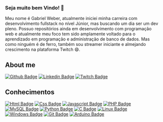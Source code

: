 ### Seja muito bem Vindo! 👋

Meu nome é Gabriel Weber, atualmente iniciei minha carreira com desenvolvimento fullstack no nível Júnior, mas buscando um dia ser um dev pleno. Possuo repositórios ainda em desenvolvimento com programação web e atualmente meu foco tem sido amplamente voltado para o aprendizado em programação e administração de banco de dados. Mas como ninguém é de ferro, também sou streamer iniciante e almejando crescimento na plataforma Twitch 😄.

## About me

[![Github Badge](https://img.shields.io/badge/GitHub-100000?style=for-the-badge&logo=github&logoColor=white&link=https://github.com/GWeber1)](https://github.com/GWeber1) [![Linkedin Badge](https://img.shields.io/badge/LinkedIn-0077B5?style=for-the-badge&logo=linkedin&logoColor=white&link=https://www.linkedin.com/in/gabriel-weber-052232201/)](https://www.linkedin.com/in/gabriel-weber-052232201/) [![Twitch Badge](https://img.shields.io/badge/Twitch-9146FF?style=for-the-badge&logo=twitch&logoColor=white&link=https://twitch.tv/reifreljord)](https://twitch.tv/reifreljord)

## Conhecimentos
[![Html Badge](https://img.shields.io/badge/HTML5-E34F26?style=for-the-badge&logo=html5&logoColor=white&link=https://developer.mozilla.org/pt-BR/docs/Web/HTML)](https://developer.mozilla.org/pt-BR/docs/Web/HTML) [![Css Badge](https://img.shields.io/badge/CSS3-1572B6?style=for-the-badge&logo=css3&logoColor=white&link=https://developer.mozilla.org/pt-BR/docs/Web/CSS)](https://developer.mozilla.org/pt-BR/docs/Web/CSS) [![Javascript Badge](https://img.shields.io/badge/JavaScript-F7DF1E?style=for-the-badge&logo=javascript&logoColor=black&link=https://developer.mozilla.org/pt-BR/docs/Web/JavaScript)](https://developer.mozilla.org/pt-BR/docs/Web/JavaScript) [![PHP Badge](https://img.shields.io/badge/PHP-777BB4?style=for-the-badge&logo=php&logoColor=white&link=https://developer.mozilla.org/pt-BR/docs/Glossary/PHP)](https://developer.mozilla.org/pt-BR/docs/Glossary/PHP) [![MySQL Badge](https://img.shields.io/badge/MySQL-00000F?style=for-the-badge&logo=mysql&logoColor=white&link=https://www.mysql.com/)](https://www.mysql.com/) [![Python Badge](https://img.shields.io/badge/Python-FFD43B?style=for-the-badge&logo=python&logoColor=darkgreen&link=https://developer.mozilla.org/pt-BR/docs/Glossary/Python)](https://developer.mozilla.org/pt-BR/docs/Glossary/Python) [![C Badge](https://img.shields.io/badge/C-00599C?style=for-the-badge&logo=c&logoColor=white&link=https://blog.betrybe.com/linguagem-de-programacao/linguagem-c/)](https://blog.betrybe.com/linguagem-de-programacao/linguagem-c/) [![Linux Badge](https://img.shields.io/badge/Linux-FCC624?style=for-the-badge&logo=linux&logoColor=black&link=https://www.gnu.org/gnu/gnu-history.pt-br.html)](https://www.gnu.org/gnu/gnu-history.pt-br.html) [![Windows Badge](https://img.shields.io/badge/Windows-0078D6?style=for-the-badge&logo=windows&logoColor=white&link=https://www.microsoft.com/pt-br/windows/)](https://www.microsoft.com/pt-br/windows/) [![Git Badge](https://img.shields.io/badge/Git-F05032?style=for-the-badge&logo=git&logoColor=white&link=https://git-scm.com/)](https://git-scm.com/) [![Arduino Badge](https://img.shields.io/badge/Arduino_IDE-00979D?style=for-the-badge&logo=arduino&logoColor=white&link=https://www.arduino.cc/)](https://www.arduino.cc/)


<!--
**GWeber1/GWeber1** is a ✨ _special_ ✨ repository because its `README.md` (this file) appears on your GitHub profile.

Here are some ideas to get you started:

- 🔭 I’m currently working on ...
- 🌱 I’m currently learning ...
- 👯 I’m looking to collaborate on ...
- 🤔 I’m looking for help with ...
- 💬 Ask me about ...
- 📫 How to reach me: ...
- 😄 Pronouns: ...
- ⚡ Fun fact: ...
-->
